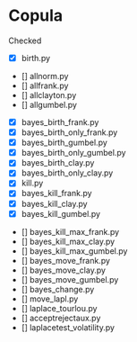 # Copula

Checked
- [x] birth.py
- [] allnorm.py
- [] allfrank.py
- [] allclayton.py
- [] allgumbel.py
- [x] bayes_birth_frank.py
- [x] bayes_birth_only_frank.py
- [x] bayes_birth_gumbel.py
- [x] bayes_birth_only_gumbel.py
- [x] bayes_birth_clay.py
- [x] bayes_birth_only_clay.py
- [x] kill.py
- [x] bayes_kill_frank.py
- [x] bayes_kill_clay.py
- [x] bayes_kill_gumbel.py
- [] bayes_kill_max_frank.py
- [] bayes_kill_max_clay.py
- [] bayes_kill_max_gumbel.py
- [] bayes_move_frank.py
- [] bayes_move_clay.py
- [] bayes_move_gumbel.py
- [] bayes_change.py
- [] move_lapl.py
- [] laplace_tourlou.py
- [] acceptrejectaux.py
- [] laplacetest_volatility.py 

